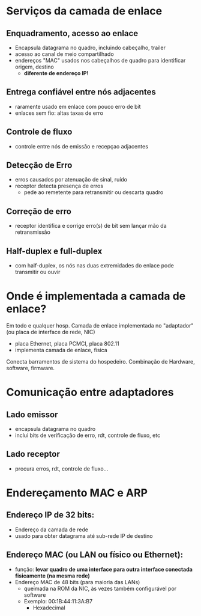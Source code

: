 # Serviços da camada de enlace

## Enquadramento, acesso ao enlace

- Encapsula datagrama no quadro, incluindo cabeçalho, trailer
- acesso ao canal de meio compartilhado
- endereços "MAC" usados nos cabeçalhos de quadro para identificar origem, destino
  - __diferente de endereço IP!__

## Entrega confiável entre nós adjacentes

- raramente usado em enlace com pouco erro de bit
- enlaces sem fio: altas taxas de erro

## Controle de fluxo

- controle entre nós de emissão e recepçao adjacentes

## Detecção de Erro

- erros causados por atenuação de sinal, ruído
- receptor detecta presença de erros
  - pede ao remetente para retransmitir ou descarta quadro

## Correção de erro

- receptor identifica e corrige erro(s) de bit sem lançar mão da retransmissão

## Half-duplex e full-duplex

- com half-duplex, os nós nas duas extremidades do enlace pode transmitir ou ouvir

# Onde é implementada a camada de enlace?

Em todo e qualquer hosp.
Camada de enlace implementada no "adaptador" (ou placa de interface de rede, NIC)
 - placa Ethernet, placa PCMCI, placa 802.11
 - implementa camada de enlace, física

Conecta barramentos de sistema do hospedeiro.
Combinação de Hardware, software, firmware.

# Comunicação entre adaptadores

## Lado emissor
- encapsula datagrama no quadro
- inclui bits de verificação de erro, rdt, controle de fluxo, etc

## Lado receptor
- procura erros, rdt, controle de fluxo...

# Endereçamento MAC e ARP

## Endereço IP de 32 bits:
- Endereço da camada de rede
- usado para obter datagrama até sub-rede IP de destino

## Endereço MAC (ou LAN ou físico ou Ethernet):
- função: __levar quadro de uma interface para outra interface conectada fisicamente (na mesma rede)__
- Endereço MAC de 48 bits (para maioria das LANs)
  - queimada na ROM da NIC, às vezes também configurável por software
  - Exemplo: 00:1B:44:11:3A:B7
    - Hexadecimal

